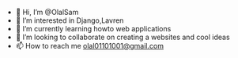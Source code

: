 - 👋 Hi, I’m @OlalSam
- 👀 I’m interested in Django,Lavren
- 🌱 I’m currently learning howto web applications
- 💞️ I’m looking to collaborate on creating a websites and cool ideas
- 📫 How to reach me olal01101001@gmail.com

<!---
OlalSam/OlalSam is a ✨ special ✨ repository because its `README.md` (this file) appears on your GitHub profile.
You can click the Preview link to take a look at your changes.
--->
